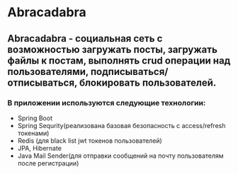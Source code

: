 # Abracadabra
## Abracadabra - социальная сеть с возможностью загружать посты, загружать файлы к постам, выполнять crud операции над пользователями, подписываться/отписываться, блокировать пользователей.
### В приложении используются следующие технологии:
* Spring Boot
* Spring Sequrity(реализована базовая безопасность с access/refresh токенами)
* Redis (для black list jwt токенов пользователей)
* JPA, Hibernate
* Java Mail Sender(для отправки сообщений на почту пользователям после регистрации)
